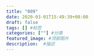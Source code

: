 ```yaml
---
title: "009"
date: 2020-03-01T15:49:39+08:00
draft: false
tags: [] #标签
categories: [""] #分类
featured_image: #顶部图片
description:  #描述
---
```


